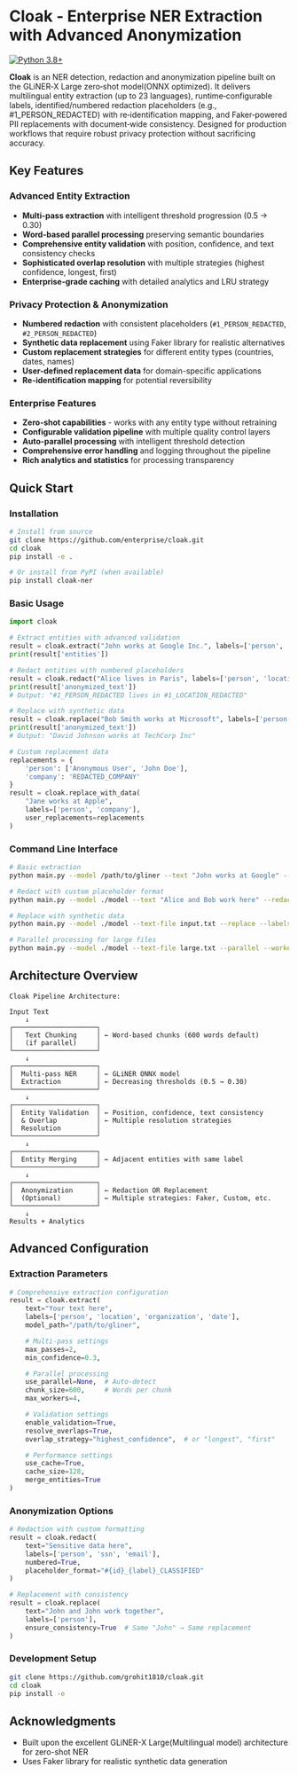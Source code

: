 # Cloak - Enterprise NER Extraction with Advanced Anonymization

[![Python 3.8+](https://img.shields.io/badge/python-3.8+-blue.svg)](https://www.python.org/downloads/)

**Cloak** is an NER detection, redaction and anonymization pipeline built on the GLiNER‑X Large zero‑shot model(ONNX optimized). It delivers multilingual entity extraction (up to 23 languages), runtime‑configurable labels, identified/numbered redaction placeholders (e.g., #1_PERSON_REDACTED) with re‑identification mapping, and Faker‑powered PII replacements with document‑wide consistency. Designed for production workflows that require robust privacy protection without sacrificing accuracy.

## Key Features

### Advanced Entity Extraction
- **Multi-pass extraction** with intelligent threshold progression (0.5 → 0.30)
- **Word-based parallel processing** preserving semantic boundaries  
- **Comprehensive entity validation** with position, confidence, and text consistency checks
- **Sophisticated overlap resolution** with multiple strategies (highest confidence, longest, first)
- **Enterprise-grade caching** with detailed analytics and LRU strategy

### Privacy Protection & Anonymization
- **Numbered redaction** with consistent placeholders (`#1_PERSON_REDACTED`, `#2_PERSON_REDACTED`)
- **Synthetic data replacement** using Faker library for realistic alternatives
- **Custom replacement strategies** for different entity types (countries, dates, names)
- **User-defined replacement data** for domain-specific applications
- **Re-identification mapping** for potential reversibility

### Enterprise Features
- **Zero-shot capabilities** - works with any entity type without retraining
- **Configurable validation pipeline** with multiple quality control layers
- **Auto-parallel processing** with intelligent threshold detection
- **Comprehensive error handling** and logging throughout the pipeline
- **Rich analytics and statistics** for processing transparency

## Quick Start

### Installation

```bash
# Install from source
git clone https://github.com/enterprise/cloak.git
cd cloak
pip install -e .

# Or install from PyPI (when available)
pip install cloak-ner
```

### Basic Usage

```python
import cloak

# Extract entities with advanced validation
result = cloak.extract("John works at Google Inc.", labels=['person', 'company'])
print(result['entities'])

# Redact entities with numbered placeholders
result = cloak.redact("Alice lives in Paris", labels=['person', 'location'])
print(result['anonymized_text'])
# Output: "#1_PERSON_REDACTED lives in #1_LOCATION_REDACTED"

# Replace with synthetic data
result = cloak.replace("Bob Smith works at Microsoft", labels=['person', 'company'])  
print(result['anonymized_text'])
# Output: "David Johnson works at TechCorp Inc"

# Custom replacement data
replacements = {
    'person': ['Anonymous User', 'John Doe'], 
    'company': 'REDACTED_COMPANY'
}
result = cloak.replace_with_data(
    "Jane works at Apple", 
    labels=['person', 'company'],
    user_replacements=replacements
)
```

### Command Line Interface

```bash
# Basic extraction
python main.py --model /path/to/gliner --text "John works at Google" --labels person company

# Redact with custom placeholder format  
python main.py --model ./model --text "Alice and Bob work here" --redact --placeholder "#{id}_{label}_HIDDEN"

# Replace with synthetic data
python main.py --model ./model --text-file input.txt --replace --labels person location date

# Parallel processing for large files
python main.py --model ./model --text-file large.txt --parallel --workers 8 --chunk-size 500
```

## Architecture Overview

```
Cloak Pipeline Architecture:

Input Text
    ↓
┌─────────────────────┐
│   Text Chunking     │ ← Word-based chunks (600 words default)
│   (if parallel)     │
└─────────────────────┘
    ↓
┌─────────────────────┐
│  Multi-pass NER     │ ← GLiNER ONNX model
│  Extraction         │ ← Decreasing thresholds (0.5 → 0.30)
└─────────────────────┘
    ↓
┌─────────────────────┐
│  Entity Validation  │ ← Position, confidence, text consistency
│  & Overlap          │ ← Multiple resolution strategies
│  Resolution         │
└─────────────────────┘
    ↓
┌─────────────────────┐
│  Entity Merging     │ ← Adjacent entities with same label
└─────────────────────┘
    ↓
┌─────────────────────┐
│  Anonymization      │ ← Redaction OR Replacement
│  (Optional)         │ ← Multiple strategies: Faker, Custom, etc.
└─────────────────────┘
    ↓
Results + Analytics
```

## Advanced Configuration

### Extraction Parameters

```python
# Comprehensive extraction configuration
result = cloak.extract(
    text="Your text here",
    labels=['person', 'location', 'organization', 'date'],
    model_path="/path/to/gliner",

    # Multi-pass settings
    max_passes=2,
    min_confidence=0.3,

    # Parallel processing
    use_parallel=None,  # Auto-detect
    chunk_size=600,     # Words per chunk
    max_workers=4,

    # Validation settings
    enable_validation=True,
    resolve_overlaps=True,
    overlap_strategy="highest_confidence",  # or "longest", "first"

    # Performance settings
    use_cache=True,
    cache_size=128,
    merge_entities=True
)
```

### Anonymization Options

```python
# Redaction with custom formatting
result = cloak.redact(
    text="Sensitive data here",
    labels=['person', 'ssn', 'email'],
    numbered=True,
    placeholder_format="#{id}_{label}_CLASSIFIED"
)

# Replacement with consistency
result = cloak.replace(
    text="John and John work together",
    labels=['person'],
    ensure_consistency=True  # Same "John" → Same replacement
)
```


### Development Setup

```bash
git clone https://github.com/grohit1810/cloak.git
cd cloak
pip install -e 
```

##  Acknowledgments

- Built upon the excellent GLiNER-X Large(Multilingual model) architecture for zero-shot NER
- Uses Faker library for realistic synthetic data generation
